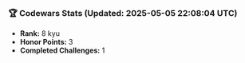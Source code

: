 ### 🏆 Codewars Stats (Updated: 2025-05-05 22:08:04 UTC)

- **Rank:** 8 kyu
- **Honor Points:** 3
- **Completed Challenges:** 1
